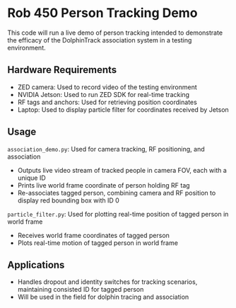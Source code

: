 # Rob 450 Person Tracking Demo 
This code will run a live demo of person tracking intended to demonstrate the efficacy of the DolphinTrack association system 
in a testing environment. 

## Hardware Requirements 
- ZED camera: Used to record video of the testing environment 
- NVIDIA Jetson: Used to run ZED SDK for real-time tracking
- RF tags and anchors: Used for retrieving position coordinates
- Laptop: Used to display particle filter for coordinates received by Jetson 

## Usage 
`association_demo.py`: Used for camera tracking, RF positioning, and association 
- Outputs live video stream of tracked people in camera FOV, each with a unique ID
- Prints live world frame coordinate of person holding RF tag
- Re-associates tagged person, combining camera and RF position to display red bounding box with ID 0
  
`particle_filter.py`: Used for plotting real-time position of tagged person in world frame 
- Receives world frame coordinates of tagged person
- Plots real-time motion of tagged person in world frame 

## Applications 
- Handles dropout and identity switches for tracking scenarios, maintaining consisted ID for tagged person
- Will be used in the field for dolphin tracing and association 
